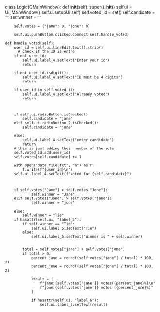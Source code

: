 class Logic(QMainWindow):
    def __init__(self):
        super().__init__()
        self.ui = Ui_MainWindow()
        self.ui.setupUi(self)
        self.voted_id = set()
        self.candidate = ""
        self.winner = ""

        self.votes = {"jane": 0, "jone": 0}

        self.ui.pushButton.clicked.connect(self.handle_voted)

    def handle_voted(self):
        user_id = self.ui.lineEdit.text().strip()
          # check if the ID is entre
        if not user_id:
            self.ui.label_4.setText("Enter your id")
            return

        if not user_id.isdigit():
            self.ui.label_4.setText("ID must be 4 digits")
            return

        if user_id in self.voted_id:
            self.ui.label_4.setText("Already voted")
            return
# 
        if self.ui.radioButton.isChecked():
            self.candidate = "jane"
        elif self.ui.radioButton_2.isChecked():
            self.candidate = "jone"

        else:
            self.ui.label_4.setText("enter candidate")
            return
        # this is just adding their number of the vote
        self.voted_id.add(user_id)
        self.votes[self.candidate] += 1

        with open("data_file.txt", "a") as f:
            f.write(f"{user_id}\n")
        self.ui.label_4.setText(f"Voted for {self.candidate}")
# 
        if self.votes["Jane"] > self.votes["Jone"]:
                self.winner = "Jane"
        elif self.votes["Jone"] > self.votes["jane"]:
                self.winner = "jone"

        else:
            self.winner = "Tie"
        if hasattr(self.ui, "label_5"):
            if self.winner == "Tie":
                self.ui.label_5.setText("Tie")
            else:
                self.ui.label_5.setText("Winner is " + self.winner)


            total = self.votes["jane"] + self.votes["jone"]
            if total > 0:
                percent_jane = round((self.votes["jane"] / total) * 100, 2)
                percent_jone = round((self.votes["jone"] / total) * 100, 2)

                result = (
                    f"jane:{self.votes['jane']} votes({percent_jane}%)\n"
                    f"jone:{self.votes['jone']} votes ({percent_jone}%)"
                )

                if hasattr(self.ui, "label_6"):
                    self.ui.label_6.setText(result)
